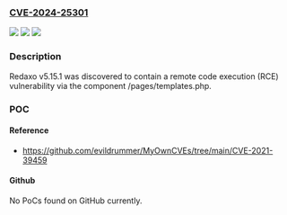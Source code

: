 ### [CVE-2024-25301](https://cve.mitre.org/cgi-bin/cvename.cgi?name=CVE-2024-25301)
![](https://img.shields.io/static/v1?label=Product&message=n%2Fa&color=blue)
![](https://img.shields.io/static/v1?label=Version&message=n%2Fa&color=blue)
![](https://img.shields.io/static/v1?label=Vulnerability&message=n%2Fa&color=brighgreen)

### Description

Redaxo v5.15.1 was discovered to contain a remote code execution (RCE) vulnerability via the component /pages/templates.php.

### POC

#### Reference
- https://github.com/evildrummer/MyOwnCVEs/tree/main/CVE-2021-39459

#### Github
No PoCs found on GitHub currently.

